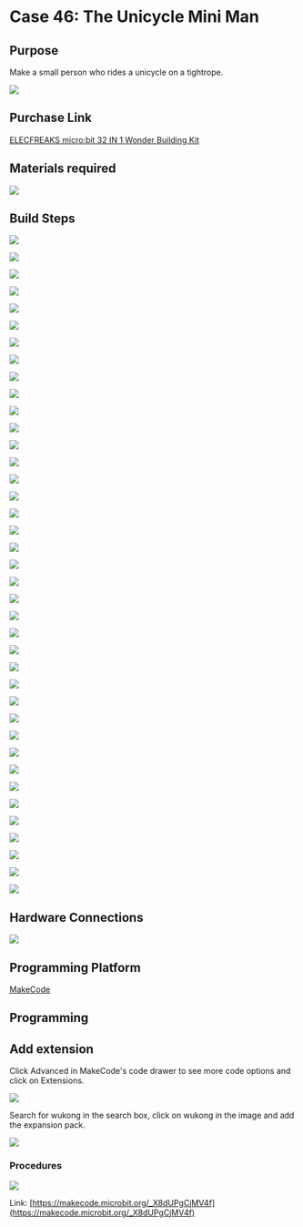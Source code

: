 # Case 46: The Unicycle Mini Man
## Purpose
Make a small person who rides a unicycle on a tightrope.

![](./images/Wonder-Building-Kit-case-46-01.png)

## Purchase Link

[ELECFREAKS micro:bit 32 IN 1 Wonder Building Kit](https://www.elecfreaks.com/micro-bit-wonder-building-kit-without-micro-bit-board.html)

## Materials required

![](./images/Wonder-Building-Kit-step-case-46-01.png)

## Build Steps


![](./images/Wonder-Building-Kit-step-case-46-02.png)

![](./images/Wonder-Building-Kit-step-case-46-03.png)

![](./images/Wonder-Building-Kit-step-case-46-04.png)

![](./images/Wonder-Building-Kit-step-case-46-05.png)

![](./images/Wonder-Building-Kit-step-case-46-06.png)

![](./images/Wonder-Building-Kit-step-case-46-07.png)

![](./images/Wonder-Building-Kit-step-case-46-08.png)

![](./images/Wonder-Building-Kit-step-case-46-09.png)

![](./images/Wonder-Building-Kit-step-case-46-10.png)

![](./images/Wonder-Building-Kit-step-case-46-11.png)

![](./images/Wonder-Building-Kit-step-case-46-12.png)

![](./images/Wonder-Building-Kit-step-case-46-13.png)

![](./images/Wonder-Building-Kit-step-case-46-14.png)

![](./images/Wonder-Building-Kit-step-case-46-15.png)

![](./images/Wonder-Building-Kit-step-case-46-16.png)

![](./images/Wonder-Building-Kit-step-case-46-17.png)

![](./images/Wonder-Building-Kit-step-case-46-18.png)

![](./images/Wonder-Building-Kit-step-case-46-19.png)

![](./images/Wonder-Building-Kit-step-case-46-20.png)

![](./images/Wonder-Building-Kit-step-case-46-21.png)

![](./images/Wonder-Building-Kit-step-case-46-22.png)

![](./images/Wonder-Building-Kit-step-case-46-23.png)

![](./images/Wonder-Building-Kit-step-case-46-24.png)

![](./images/Wonder-Building-Kit-step-case-46-25.png)

![](./images/Wonder-Building-Kit-step-case-46-26.png)

![](./images/Wonder-Building-Kit-step-case-46-27.png)

![](./images/Wonder-Building-Kit-step-case-46-28.png)

![](./images/Wonder-Building-Kit-step-case-46-29.png)

![](./images/Wonder-Building-Kit-step-case-46-30.png)

![](./images/Wonder-Building-Kit-step-case-46-31.png)

![](./images/Wonder-Building-Kit-step-case-46-32.png)

![](./images/Wonder-Building-Kit-step-case-46-33.png)

![](./images/Wonder-Building-Kit-step-case-46-34.png)

![](./images/Wonder-Building-Kit-step-case-46-35.png)

![](./images/Wonder-Building-Kit-step-case-46-36.png)

![](./images/Wonder-Building-Kit-step-case-46-37.png)

![](./images/Wonder-Building-Kit-step-case-46-38.png)

![](./images/Wonder-Building-Kit-step-case-46-39.png)

![](./images/Wonder-Building-Kit-step-case-46-40.png)

## Hardware Connections

![](./images/Wonder-Building-Kit-case-46-03.png)

## Programming Platform

[MakeCode](https://makecode.microbit.org/)

## Programming
## Add extension
Click Advanced in MakeCode's code drawer to see more code options and click on Extensions.

![](./images/Wonder-Building-Kit-case-21-02.png)

Search for wukong in the search box, click on wukong in the image and add the expansion pack.

![](./images/Wonder-Building-Kit-case-21-03.png)





### Procedures

![](./images/Wonder-Building-Kit-case-46-04.png)

Link: [https://makecode.microbit.org/_X8dUPgCjMV4f](https://makecode.microbit.org/_X8dUPgCjMV4f)

